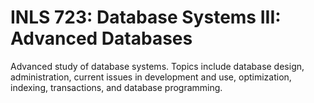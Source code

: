# INLS 723: Database Systems III: Advanced Databases

Advanced study of database systems. Topics include database design, administration, current issues in development and use, optimization, indexing, transactions, and database programming.